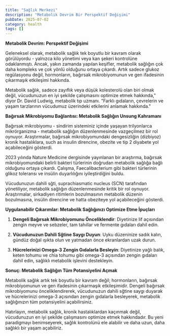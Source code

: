 ```yaml
---
title: "Sağlık Merkezi"
description: "Metabolik Devrim Bir Perspektif Değişimi"
pubDate: 2025-07-02
category: health
tags: []
---
```


**Metabolik Devrim: Perspektif Değişimi**

Geleneksel olarak, metabolik sağlık tek boyutlu bir kavram olarak görülüyordu - yalnızca kilo yönetimi veya kan şekeri kontrolüne odaklanmıştı. Ancak, yakın zamanda yapılan keşifler, metabolik sağlığın çok daha kompleks ve çok yönlü olduğunu ortaya çıkardı. Artık sadece glukoz regülasyonu değil, hormonların, bağırsak mikrobiyomunun ve gen ifadesinin çıkarmaşık etkileşimi hakkında.

Metabolik sağlık, sadece zayıflık veya düşük kolesterolü olan biri olmak değil, vücudunuzun en iyi şekilde çalışmasını optimize etmek hakkında," diyor Dr. David Ludwig, metabolik tıp uzmanı. "Farklı gıdaların, çevrelerin ve yaşam tarzlarının vücudumuz üzerindeki etkilerini anlamak hakkında."

**Bağırsak Mikrobiyomu Bağlantısı: Metabolik Sağlığın Unsung Kahramanı**

Bağırsak mikrobiyomu - sindirim sisteminiz içinde yaşayan trilyonlarca mikrörganizma - metabolik sağlığın düzenlenmesinde vazgeçilmez bir rol oynuyor. Araştırmalar, bağırsak mikrobiyomundaki dengesizliğin (dizbiyoz) kronik hastalıklara, such as insulin direncine, obezite ve tip 2 diyabete yol açabileceğini gösterdi.

2023 yılında Nature Medicine dergisinde yayınlanan bir araştırma, bağırsak mikrobiyomundaki belirli bakteri türlerinin doğrudan metabolik sağlığa bağlı olduğunu ortaya çıkardı. Çalışma, Faecalibacterium gibi bakteri türlerinin glikoz toleransı ve insülin duyarlılığını iyileştirdiğini buldu.

Vücudunuzun dahili sğti, suprachiasmatic nucleus (SCN) tarafından yönetiliyor, metabolik sağlığın düzenlenmesinde kritik bir rol oynuyor. Araştırmalar, sirkadiyen ritimlerin bozulmasının metabolik düzenin bozulmasına, insülin direncine ve hatta obeziteye yol açabileceğini gösterdi.

**Uygulanabilir Çıkarımlar: Metabolik Sağlığınızı Optimize Etme İpuçları**

1. **Dengeli Bağırsak Mikrobiyomunu Önceliklendir**: Diyetinize lif açısından zengin meyve ve sebzeler, tam tahıllar ve fermente gıdaları dahil edin.

2. **Vücudunuzun Dahili Sğtine Saygı Duyun**: Uyku düzeninize sadık kalın, gündüz doğal ışıkta olun ve yatmadan önce ekranlardan uzak durun.

3. **Hücrelerinizi Omega-3 Zengin Gıdalarla Besleyin**: Diyetinize yağlı balık, keten tohumu ve chia tohumu gibi omega-3 açısından zengin gıdaları dahil edin, sağlıklı metabolik işlevini destekleyin.

**Sonuç: Metabolik Sağlığın Tüm Potansiyelini Açmak**

Metabolik sağlık artık tek boyutlu bir kavram değil; hormonların, bağırsak mikrobiyomunun ve gen ifadesinin çıkarmaşık etkileşimidir. Dengeli bağırsak mikrobiyomunu önceliklendirerek, vücudunuzun dahili sğtine saygı duyarak ve hücrelerinizi omega-3 açısından zengin gıdalarla besleyerek, metabolik sağlığınızın tüm potansiyelini açabilirsiniz.

Hatırlayın, metabolik sağlık, kronik hastalıklardan kaçınmak değil, vücudunuzun en iyi şekilde çalışmasını optimize etmek hakkındadır. Bu yeni paradigmayı benimseyerek, sağlık kontrolünü ele alabilir ve daha uzun, daha sağlıklı bir yaşam açabiliriz.